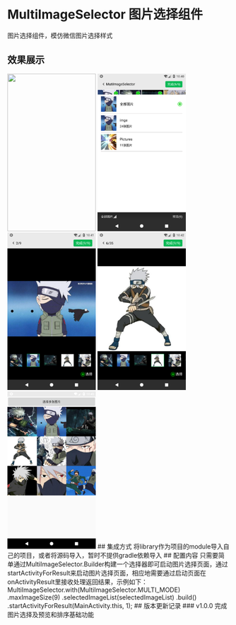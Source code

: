 # MultiImageSelector 图片选择组件
图片选择组件，模仿微信图片选择样式

## 效果展示
<img src='/screenshot/image_list.png' width=200 height=356>
<img src='/screenshot/image_dir_list.png' width=200 height=356>
<img src='/screenshot/selected_image_preview.png' width=200 height=356>
<img src='/screenshot/all_image_preivew.png' width=200 height=356>
<img src='/screenshot/select_result.png' width=200 height=356>
## 集成方式
将library作为项目的module导入自己的项目，或者将源码导入，暂时不提供gradle依赖导入
## 配置内容
只需要简单通过MultiImageSelector.Builder构建一个选择器即可启动图片选择页面，通过startActivityForResult来启动图片选择页面，相应地需要通过启动页面在onActivityResult里接收处理返回结果，示例如下：
MultiImageSelector.with(MultiImageSelector.MULTI_MODE)
                        .maxImageSize(9)
                        .selectedImageList(selectedImageList)
                        .build()
                        .startActivityForResult(MainActivity.this, 1);
## 版本更新记录
### v1.0.0
完成图片选择及预览和排序基础功能